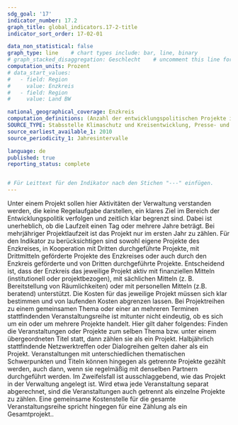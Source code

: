 ```yaml
---
sdg_goal: '17'
indicator_number: 17.2
graph_title: global_indicators.17-2-title 
indicator_sort_order: 17-02-01

data_non_statistical: false
graph_type: line    # chart types include: bar, line, binary
# graph_stacked_disaggregation: Geschlecht    # uncomment this line for stacked bars. eplace "Geschlecht" with the field of aggregation.
computation_units: Prozent
# data_start_values:
#   - field: Region
#     value: Enzkreis
#   - field: Region
#     value: Land BW

national_geographical_coverage: Enzkreis
computation_definitions: (Anzahl der entwicklungspolitischen Projekte im globalen Süden, die institutionell, finanziell oder beratend vom Enzkreis unterstützt werden) / (Anzahl der EinwohnerInnen) * 10.000
SOURCE_TYPE: Stabsstelle Klimaschutz und Kreisentwicklung, Presse- und Öffentlichkeit-sarbeit, Internationales und Europa <br> (Eigene Ergebung)
source_earliest_available_1: 2010
source_periodicity_1: Jahresintervalle

language: de
published: true
reporting_status: complete


# Für Leittext für den Indikator nach den Stichen "---" einfügen.
---
```


Unter einem Projekt sollen hier Aktivitäten der Verwaltung verstanden werden, die keine Regelaufgabe darstellen, ein klares Ziel im Bereich der Entwicklungspolitik verfolgen und zeitlich klar begrenzt sind. Dabei ist unerheblich, ob die Laufzeit einen Tag oder mehrere Jahre beträgt. Bei mehrjähriger Projektlaufzeit ist das Projekt nur im ersten Jahr zu zählen.
Für den Indikator zu berücksichtigen sind sowohl eigene Projekte des Enzkreises, in Kooperation mit Dritten durchgeführte Projekte, mit Drittmitteln geförderte Projekte des Enzkreises oder auch durch den Enzkreis geförderte und von Dritten durchgeführte Projekte. Entscheidend ist, dass der Enzkreis das jeweilige Projekt aktiv mit finanziellen Mitteln (institutionell oder projektbezogen), mit sächlichen Mitteln (z. B. Bereitstellung von Räumlichkeiten) oder mit personellen Mitteln (z.B. beratend) unterstützt. Die Kosten für das jeweilige Projekt müssen sich klar bestimmen und von laufenden Kosten abgrenzen lassen.
Bei Projektreihen zu einem gemeinsamen Thema oder einer an mehreren Terminen stattfindenden Veranstaltungsreihe ist mitunter nicht eindeutig, ob es sich um ein oder um mehrere Projekte handelt. Hier gilt daher folgendes: Finden die Veranstaltungen oder Projekte zum selben Thema bzw. unter einem übergeordneten Titel statt, dann zählen sie als ein Projekt. Halbjährlich stattfindende Netzwerktreffen oder Dialogreihen gelten daher als ein Projekt. Veranstaltungen mit unterschiedlichen thematischen Schwerpunkten und Titeln können hingegen als getrennte Projekte gezählt werden, auch dann, wenn sie regelmäßig mit denselben Partnern durchgeführt werden.
Im Zweifelsfall ist ausschlaggebend, wie das Projekt in der Verwaltung angelegt ist. Wird etwa jede Veranstaltung separat abgerechnet, sind die Veranstaltungen auch getrennt als einzelne Projekte zu zählen. Eine gemeinsame Kostenstelle für die gesamte Veranstaltungsreihe spricht hingegen für eine Zählung als ein Gesamtprojekt..